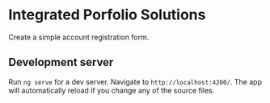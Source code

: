 # Integrated Porfolio Solutions

Create a simple account registration form.

## Development server

Run `ng serve` for a dev server. Navigate to `http://localhost:4200/`. The app will automatically reload if you change any of the source files.
